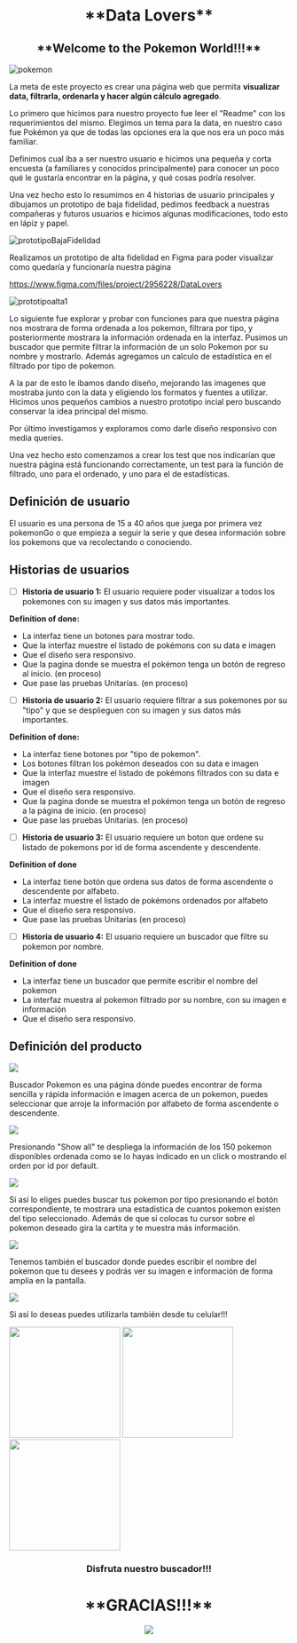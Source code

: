 <center>
<h1> **Data Lovers** </h1>

<h2> **Welcome to the Pokemon World!!!** </h2>
</center>

![pokemon](https://estaticos.muyinteresante.es/media/cache/1140x_thumb/uploads/images/gallery/5b0fcfa25bafe83df2c203b3/pokemon0_0.jpg)

La meta de este proyecto es crear una página web que permita **visualizar data, filtrarla, ordenarla y hacer algún cálculo agregado**.

Lo primero que hicimos para nuestro proyecto fue leer el "Readme" con los requerimientos del mismo. Elegimos un tema para la data, en nuestro caso fue Pokémon ya que de todas las opciones era la que nos era un poco más familiar.

Definimos cual iba a ser nuestro usuario e hicimos una pequeña y corta encuesta (a familiares y conocidos principalmente) para conocer un poco qué le gustaría encontrar en la página, y qué cosas podría resolver.

Una vez hecho esto lo resumimos en 4 historias de usuario principales y dibujamos un prototipo de baja fidelidad, pedimos feedback a nuestras compañeras y futuros usuarios e hicimos algunas modificaciones, todo esto en lápiz y papel.

![prototipoBajaFidelidad](https://i.ibb.co/Y4SmWxz/Whats-App-Image-2019-06-21-at-8-58-23-PM.jpg)



Realizamos un prototipo de alta fidelidad en Figma para poder visualizar como quedaría y funcionaría nuestra página

https://www.figma.com/files/project/2956228/DataLovers

![prototipoalta1](https://i.ibb.co/Vxw4FZS/prototipoalta1.png)


Lo siguiente fue explorar y probar con funciones para que nuestra página nos mostrara de forma ordenada a los pokemon, filtrara por tipo, y posteriormente mostrara la información ordenada en la interfaz. Pusimos un buscador que permite filtrar la información de un solo Pokemon por su nombre y mostrarlo. Además agregamos un calculo de estadística en el filtrado por tipo de pokemon.

A la par de esto le ibamos dando diseño, mejorando las imagenes que mostraba junto con la data y eligiendo los formatos y fuentes a utilizar. Hicimos unos pequeños cambios a nuestro prototipo incial pero buscando conservar la idea principal del mismo.

Por último investigamos y exploramos como darle diseño responsivo con media queries.

Una vez hecho esto comenzamos a crear los test que nos indicarían que nuestra página está funcionando correctamente, un test para la función de filtrado, uno para el ordenado, y uno para el de estadísticas.

## Definición de usuario

El usuario es una persona de 15 a 40 años que juega por primera vez pokemonGo o que empieza a seguir la serie y que desea información sobre los pokemons que va recolectando o conociendo.

## Historias de usuarios

- [ ] **Historia de usuario 1:**
El usuario requiere poder visualizar a todos los pokemones con su imagen y sus datos más importantes.

**Definition of done:**
- La interfaz tiene un botones para mostrar todo.
- Que la interfaz muestre el listado de pokémons con su data e imagen
- Que el diseño sera responsivo.
- Que la pagina donde se muestra el pokémon tenga un botón de regreso al inicio. (en proceso)
- Que pase las pruebas Unitarias. (en proceso)


- [ ] **Historia de usuario 2:**
El usuario requiere filtrar a sus pokemones por su "tipo" y que se desplieguen con su imagen y sus datos más importantes.

**Definition of done:**
- La interfaz tiene botones por "tipo de pokemon".
- Los botones filtran los pokémon deseados con su data e imagen
- Que la interfaz muestre el listado de pokémons filtrados con su data e imagen
- Que el diseño sera responsivo.
- Que la pagina donde se muestra el pokémon tenga un botón de regreso a la página de inicio. (en proceso)
- Que pase las pruebas Unitarias. (en proceso)

- [ ] **Historia de usuario 3:**
El usuario requiere un boton que ordene su listado de pokemons por id de forma ascendente  y descendente.

**Definition of done**
- La interfaz tiene botón que ordena sus datos de forma ascendente o descendente por alfabeto.
- La interfaz muestre el listado de pokémons ordenados por alfabeto
- Que el diseño sera responsivo.
- Que pase las pruebas Unitarias (en proceso)

- [ ] **Historia de usuario 4:**
El usuario requiere un buscador que filtre su pokemon por nombre.

**Definition of done**
- La interfaz tiene un buscador que permite escribir el nombre del pokemon
- La interfaz muestra al pokemon filtrado por su nombre, con su imagen e información
- Que el diseño sera responsivo.


## Definición del producto

<img src ="inicial.png" />

Buscador Pokemon es una página dónde puedes encontrar de forma sencilla y rápida información e imagen acerca de un pokemon, puedes seleccionar que arroje la información por alfabeto de forma ascendente o descendente.

<img src ="mostrarTodos.png" />

Presionando "Show all" te despliega la información de los 150 pokemon disponibles ordenada como se lo hayas indicado en un click o mostrando el orden por id por default.

<img src ="filtrar.png" />

Si así lo eliges puedes buscar tus pokemon por tipo presionando el botón correspondiente, te mostrara una estadística de cuantos pokemon existen del tipo seleccionado. Además de que si colocas tu cursor sobre el pokemon deseado gira la cartita y te muestra más información.

<img src ="cartaGiratoria.png" />

Tenemos también el buscador donde puedes escribir el nombre del pokemon que tu desees y podrás ver su imagen e información de forma amplia en la pantalla.

<img src ="mostrarporpokemon.png" />


Si así lo deseas puedes utilizarla también desde tu celular!!!

<img src ="inicio.jpeg" width=200px;/>
<img src ="filtrado.jpeg" width=200px; />
<img src ="mostrarpokemon.jpeg" width=200px;/>

<center>

<h3> Disfruta nuestro buscador!!! </h3>

<h1> **GRACIAS!!!** </h1>
</center>



<div style="text-align:center"><img src ="https://media2.giphy.com/media/10LKovKon8DENq/giphy.gif" /></div>
